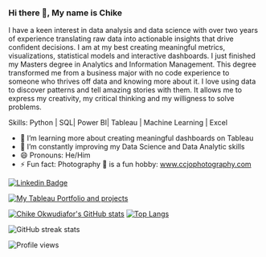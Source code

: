 ### Hi there 👋, My name is Chike 
I have a keen interest in data analysis and data science with over two years of experience translating raw data into actionable insights that drive confident decisions. I am at my best creating meaningful metrics, visualizations, statistical models and interactive dashboards.  I just finished my Masters degree in Analytics and Information Management. This degree transformed me from a business major with no code experience to someone who thrives off data and knowing more about it.  I love using data to discover patterns and tell amazing stories with them. It allows me to express my creativity, my critical thinking and my willigness to solve problems. 

Skills: Python | SQL| Power BI| Tableau | Machine Learning | Excel

- 🌱 I’m learning more about creating meaningful dashboards on Tableau
- 🔭 I’m constantly improving my Data Science and Data Analytic skills
- 😄 Pronouns: He/Him
- ⚡ Fun fact: Photography 📸 is a fun hobby: www.ccjophotography.com 

[![Linkedin Badge](https://img.shields.io/badge/-chikeokwudiafor-0072b1?style=flat&logo=Linkedin&logoColor=white&link=https://www.linkedin.com/in/chike-okwudiafor/)](https://www.linkedin.com/in/chike-okwudiafor/) 

[![My Tableau Portfolio and projects](https://img.shields.io/badge/-tableau-porfolio-0072b1style=flat&logo=Tableau&logoColor=&link=https://public.tableau.com/app/profile/chike.okwudiafor/)](https://public.tableau.com/app/profile/chike.okwudiafor/)

[![Chike Okwudiafor's GitHub stats](https://github-readme-stats.vercel.app/api?username=chikeokwudiafor)](https://github.com/chikeokwudiafor/github-readme-stats)
[![Top Langs](https://github-readme-stats.vercel.app/api/top-langs/?username=chikeokwudiafor&layout=compact)](https://github.com/chikeokwudiafor/github-readme-stats) 

![GitHub streak stats](https://github-readme-streak-stats.herokuapp.com/?user=chikeokwudiafor) 

![Profile views](https://gpvc.arturio.dev/chikeokwudiafor) 
<!--

**chikeokwudiafor/chikeokwudiafor** is a ✨ _special_ ✨ repository because its `README.md` (this file) appears on your GitHub profile.
